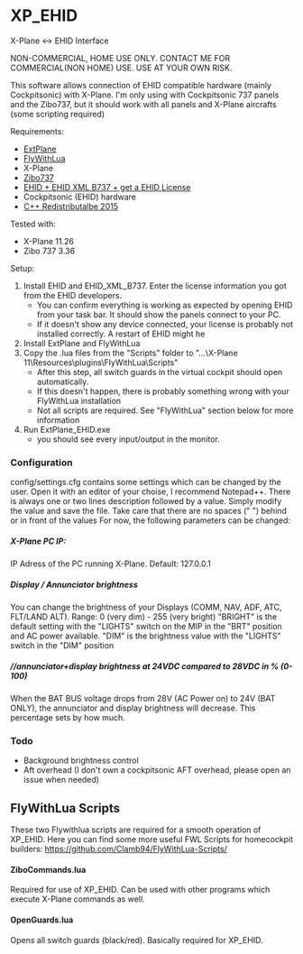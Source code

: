 # XP_EHID
X-Plane &lt;-> EHID Interface

NON-COMMERCIAL, HOME USE ONLY. 
CONTACT ME FOR COMMERCIAL(NON HOME) USE.
USE AT YOUR OWN RISK.

This software allows connection of EHID compatible hardware (mainly Cockpitsonic) with X-Plane.
I'm only using with Cockpitsonic 737 panels and the Zibo737, but it should work with all panels and X-Plane aircrafts (some scripting required)

Requirements: 
- [ExtPlane](https://github.com/vranki/ExtPlane/releases)
- [FlyWithLua](https://forums.x-plane.org/index.php?/files/file/38445-flywithlua-complete-edition-for-x-plane-11-windows-linux-mac-os-x-version/)
- X-Plane
- [Zibo737](https://forums.x-plane.org/index.php?/forums/topic/138974-b737-800x-zibo-mod-info-installation-download-links/)
- [EHID + EHID XML B737 + get a EHID License](http://www.uweschneider.de/en/EHID_endusers.php)
- Cockpitsonic (EHID) hardware
- [C++ Redistributalbe 2015](https://www.microsoft.com/de-de/download/details.aspx?id=48145&irgwc=1&OCID=AID2000142_aff_7806_1246483&tduid=(ir__6yikbsc9v9kftlhekk0sohz3xm2xgf0wsllpmwdh00)(7806)(1246483)(%28f800cddac127e445d980a1b9fba3b75e%29%2881561%29%282136356%29%28%29%28%29)(f800cddac127e445d980a1b9fba3b75e)&irclickid=_6yikbsc9v9kftlhekk0sohz3xm2xgf0wsllpmwdh00)

Tested with:
- X-Plane 11.26
- Zibo 737 3.36

Setup:
1. Install EHID and EHID_XML_B737. Enter the license information you got from the EHID developers.
	- You can confirm everything is working as expected by opening EHID from your task bar. It should show the panels connect to your PC.
	- If it doesn't show any device connected, your license is probably not installed correctly. A restart of EHID might he	
2. Install ExtPlane and FlyWithLua
3. Copy the .lua files from the "Scripts" folder to "...\X-Plane 11\Resources\plugins\FlyWithLua\Scripts"
	- After this step, all switch guards in the virtual cockpit should open automatically.
	- If this doesn't happen, there is probably something wrong with your FlyWithLua installation
	- Not all scripts are required. See "FlyWithLua" section below for more information
4. Run ExtPlane_EHID.exe
	- you should see every input/output in the monitor.
	
### Configuration
config/settings.cfg contains some settings which can be changed by the user.
Open it with an editor of your choise, I recommend Notepad++.
There is always one or two lines description followed by a value. Simply modify the value and save the file.
Take care that there are no spaces (" ") behind or in front of the values
For now, the following parameters can be changed:

##### X-Plane PC IP:
 IP Adress of the PC running X-Plane. Default: 127.0.0.1
 
##### Display / Annunciator brightness
 You can change the brightness of your Displays (COMM, NAV, ADF, ATC, FLT/LAND ALT).
 Range: 0 (very dim) - 255 (very bright)
 "BRIGHT" is the default setting with the "LIGHTS" switch on the MIP in the "BRT" position and AC power available.
 "DIM" is the brightness value with the "LIGHTS" switch in the "DIM" position
 
##### //annunciator+display brightness at 24VDC compared to 28VDC in % (0-100)
 When the BAT BUS voltage drops from 28V (AC Power on) to 24V (BAT ONLY), the annunciator and display brightness will decrease. 
 This percentage sets by how much. 

		
### Todo

- Background brightness control
- Aft overhead (I don't own a cockpitsonic AFT overhead, please open an issue when needed)

	
## FlyWithLua Scripts

These two Flywithlua scripts are required for a smooth operation of XP_EHID.
Here you can find some more useful FWL Scripts for homecockpit builders: https://github.com/Clamb94/FlyWithLua-Scripts/

#### ZiboCommands.lua
Required for use of XP_EHID. Can be used with other programs which execute X-Plane commands as well.
	
#### OpenGuards.lua
Opens all switch guards (black/red). Basically required for XP_EHID.
	


